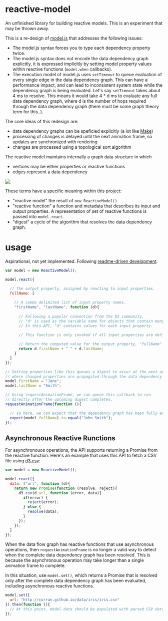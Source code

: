 # reactive-model

An unfinished library for building reactive models. This is an experiment that may be thrown away.

This is a re-design of [model.js](https://github.com/curran/model) that addresses the following issues:

 * The model.js syntax forces you to type each dependency property twice.
 * The model.js syntax does not encode the data dependency graph explicitly, it is expressed implicitly by setting model property values within reactive functions (`model.when` callbacks).
 * The execution model of model.js uses `setTimeout` to queue evaluation of every single edge in the data dependency graph. This can have a performance impact, and can lead to inconsistent system state while the dependency graph is being evaluated. Let's say `setTimeout` takes about 4 ms to resolve. This means it would take 4 * d ms to evaluate any full data dependency graph, where d is the number of hops required through the data dependency graph (there must be some graph theory term for this..).

The core ideas of this redesign are:

 * data dependency graphs can be speficied explicitly (a lot like [Make](http://en.wikipedia.org/wiki/Make_%28software%29))
 * processing of changes is delayed until the next animation frame, so updates are synchronized with rendering
 * changes are processed using a topological sort algorithm

The reactive model maintains internally a graph data structure in which

 * vertices may be either properties or reactive functions
 * edges represent a data dependency

[![](http://curran.github.io/images/reactive-model/firstLastFlow.png)](http://bl.ocks.org/curran/5905182da50a4667dc00)

These terms have a specific meaning within this project:

 * "reactive model" the result of `new ReactiveModel()`
 * "reactive function" a function and metadata that describes its input and output properties. A representation of set of reactive functions is passed into `model.react`.
 * "digest" a cycle of the algorithm that resolves the data dependency graph.


# usage
Aspirational, not yet implemented. Following [readme-driven development](http://tom.preston-werner.com/2010/08/23/readme-driven-development.html).

```javascript
var model = new ReactiveModel();

model.react({

  // The output property, assigned by reacting to input properties.
  fullName: [
  
    // A comma delimited list of input property names.
    "firstName", "lastName", function (d){
    
      // Following a popular convention from the D3 community,
      // "d" is used as the variable name for objects that contain many properties.
      // In this API, "d" contains values for each input property.
      
      // This function is only invoked if all input properties are defined.

      // Return the computed value for the output property, "fullName".
      return d.firstName + " " + d.lastName;
    }
  ]
});

// Setting properties like this queues a digest to occur at the next animation frame,
// where changed properties are propagated through the data dependency graph.
model.firstName = "Jane";
model.lastName = "Smith";

// Using requestAnimationFrame, we can queue this callback to run
// directly after the upcoming digest completes,
requestAnimationFrame(function (){

  // so here, we can expect that the dependency graph has been fully evaluated.
  expect(model.fullName).to.equal("John Smith");
});
```

## Asynchronous Reactive Runctions

For asynchronouos operations, the API supports returning a Promise from the reactive function. Here's an example that uses this API to fetch a CSV file using [d3.csv](https://github.com/mbostock/d3/wiki/CSV):

```javascript
var model = new ReactiveModel();

model.react({
  data: ["url", function (d){
    return new Promise(function (resolve, reject){
      d3.csv(d.url, function (error, data){
        if(error) {
          reject(error);
        } else {
          resolve(data);
        }
      });
    });
  ]
});
```

When the data flow graph has reactive functions that use asynchronous operations, then `requestAnimationFrame` is no longer a valid way to detect when the complete data dependency graph has been resolved. This is because the asynchronous operation may take longer than a single animation frame to complete.

In this situation, use `model.set()`, which returns a Promise that is resolved only after the complete data dependency graph has been evaluated, including asynchronous reactive functions.

```javascript
model.set({
  url: "http://curran.github.io/data/iris/iris.csv"
}).then(function (){
  // At this point, model.data should be populated with parsed CSV data.
});
```
